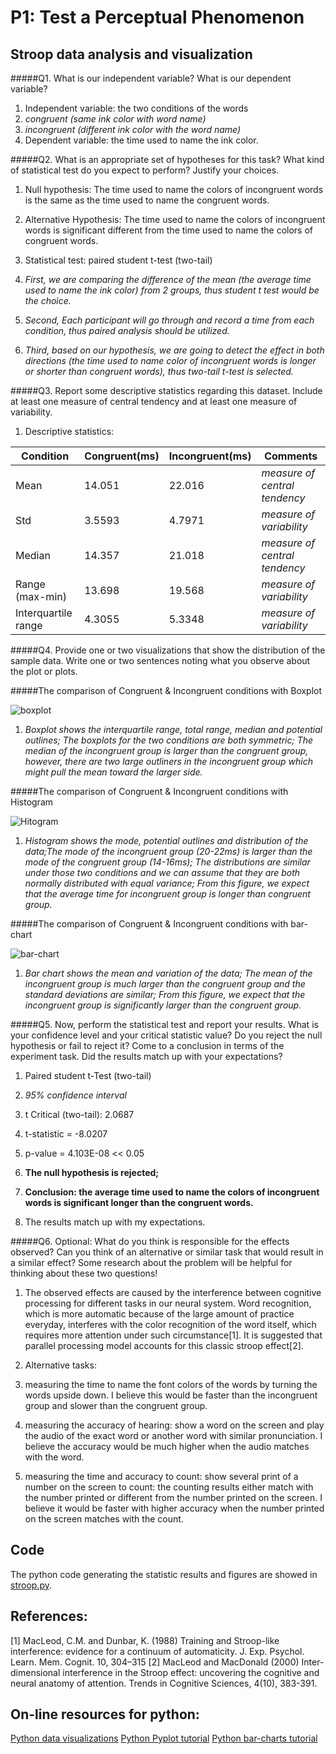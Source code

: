 # P1: Test a Perceptual Phenomenon

## Stroop data analysis and visualization

#####Q1. What is our independent variable? What is our dependent variable?

1. Independent variable: the two conditions of the words
  1. *congruent (same ink color with word name)*
  2. *incongruent (different ink color with the word name)*
2. Dependent variable: the time used to name the ink color.


#####Q2. What is an appropriate set of hypotheses for this task? What kind of statistical test do you expect to perform? Justify your choices.

1. Null hypothesis: The time used to name the colors of incongruent words is the same as the time used to name the congruent words.
  1. Alternative Hypothesis: The time used to name the colors of incongruent words is significant different from the time used to name the colors of congruent words.

2. Statistical test: paired student t-test (two-tail)
  1. *First, we are comparing the difference of the mean (the average time used to name the ink color) from 2 groups, thus student t test would be the choice.*
  2. *Second, Each participant will go through and record a time from each condition, thus paired analysis should be utilized.*
  3. *Third, based on our hypothesis, we are going to detect the effect in both directions (the time used to name color of incongruent words is longer or shorter than congruent words), thus two-tail t-test is selected.*


#####Q3. Report some descriptive statistics regarding this dataset. Include at least one measure of central tendency and at least one measure of variability.

1. Descriptive statistics:


 | Condition           | Congruent(ms) | Incongruent(ms) | Comments                      |
 | ------------------- | ------------- | --------------- | ----------------------------- |
 | Mean                | 14.051        | 22.016          | *measure of central tendency* |
 | Std                 | 3.5593        | 4.7971          | *measure of variability*      |
 | Median              | 14.357        | 21.018          | *measure of central tendency* |
 | Range (max-min)     | 13.698        | 19.568          | *measure of variability*      |
 | Interquartile range | 4.3055        | 5.3348          | *measure of variability*      |



#####Q4. Provide one or two visualizations that show the distribution of the sample data. Write one or two sentences noting what you observe about the plot or plots.


#####The comparison of Congruent & Incongruent conditions with Boxplot




  ![boxplot](https://github.com/super-penguin/Udacity_Data_Analyst/blob/new_upload/boxplot.png)
  1. *Boxplot shows the interquartile range, total range, median and potential outlines;  The boxplots for the two conditions are both symmetric; The median of the incongruent group is larger than the congruent group, however, there are two large outliners in the incongruent group which might pull the mean toward the larger side.*


#####The comparison of Congruent & Incongruent conditions with Histogram







  ![Hitogram](https://github.com/super-penguin/Udacity_Data_Analyst/blob/new_upload/histogram.png)

  1. *Histogram shows the mode, potential outlines and distribution of the data;The mode of the incongruent group (20-22ms) is larger than the mode of the congruent group (14-16ms); The distributions are similar under those two conditions and we can assume that they are both normally distributed with equal variance; From this figure, we expect that the average time for incongruent group is longer than congruent group.*


#####The comparison of Congruent & Incongruent conditions with bar-chart





  ![bar-chart](https://github.com/super-penguin/Udacity_Data_Analyst/blob/new_upload/bar_graph.png)
  1. *Bar chart shows the mean and variation of the data; The mean of the incongruent group is much larger than the congruent group and the standard deviations are similar; From this figure, we expect that the incongruent group is significantly larger than the congruent group.*


#####Q5. Now, perform the statistical test and report your results. What is your confidence level and your critical statistic value? Do you reject the null hypothesis or fail to reject it? Come to a conclusion in terms of the experiment task. Did the results match up with your expectations?

1. Paired student t-Test (two-tail)
  1. *95% confidence interval*
  2. t Critical (two-tail): 2.0687
  3. t-statistic = -8.0207
  4. p-value = 4.103E-08 << 0.05

2. **The null hypothesis is rejected;**
3. **Conclusion: the average time used to name the colors of incongruent words is significant longer than the congruent words.**

4. The results match up with my expectations.


#####Q6. Optional: What do you think is responsible for the effects observed? Can you think of an alternative or similar task that would result in a similar effect? Some research about the problem will be helpful for thinking about these two questions!

1. The observed effects are caused by the interference between cognitive processing for different tasks in our neural system. Word recognition, which is more automatic because of the large amount of practice everyday, interferes with the color recognition of the word itself, which requires more attention under such circumstance[1]. It is suggested that parallel processing model accounts for this classic stroop effect[2].

2. Alternative tasks:
  1. measuring the time to name the font colors of the words by turning the words upside down. I believe this would be faster than the incongruent group and slower than the congruent group.
  2. measuring the accuracy of hearing: show a word on the screen and play the audio of the exact word or another word with similar pronunciation. I believe the accuracy would be much higher when the audio matches with the word.  
  3. measuring the time and accuracy to count: show several print of a number on the screen to count: the counting results either match with the number printed or different from the number printed on the screen. I believe it would be faster with higher accuracy when the number printed on the screen matches with the count.

## Code
The python code generating the statistic results and figures are showed in [stroop.py](https://github.com/super-penguin/Udacity_Data_Analyst/blob/new_upload/stroop.py).

## References:

[1] MacLeod, C.M. and Dunbar, K. (1988) Training and Stroop-like
interference: evidence for a continuum of automaticity. J. Exp. Psychol.
Learn. Mem. Cognit. 10, 304–315
[2] MacLeod and MacDonald (2000) Inter-dimensional interference in the Stroop effect: uncovering the cognitive and neural anatomy of attention. Trends in Cognitive Sciences, 4(10), 383-391.

## On-line resources for python:
[Python data visualizations](http://www.randalolson.com/2014/06/28/how-to-make-beautiful-data-visualizations-in-python-with-matplotlib/)
[Python Pyplot tutorial](http://matplotlib.org/users/pyplot_tutorial.html)
[Python bar-charts tutorial](https://plot.ly/python/bar-charts/)
